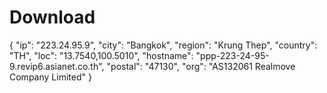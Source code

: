 # Download
{   "ip": "223.24.95.9",   "city": "Bangkok",   "region": "Krung Thep",   "country": "TH",   "loc": "13.7540,100.5010",   "hostname": "ppp-223-24-95-9.revip6.asianet.co.th",   "postal": "47130",   "org": "AS132061 Realmove Company Limited" }
